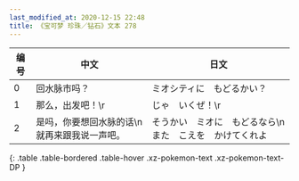 ```yaml
---
last_modified_at: 2020-12-15 22:48
title: 《宝可梦 珍珠／钻石》文本 278
---
```

| 编号 | 中文 | 日文 |
| ---- | ---- | ---- |
| 0 | 回水脉市吗？ | ミオシティに　もどるかい？ |
| 1 | 那么，出发吧！\r | じゃ　いくぜ！\r |
| 2 | 是吗，你要想回水脉的话\n就再来跟我说一声吧。 | そうかい　ミオに　もどるなら\nまた　こえを　かけてくれよ |
{: .table .table-bordered .table-hover .xz-pokemon-text .xz-pokemon-text-DP }